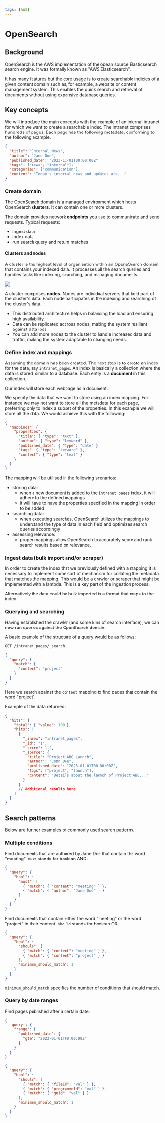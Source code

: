 ```yaml
---
tags: [AWS]
---
```


# OpenSearch

## Background

OpenSearch is the AWS implementation of the opean source Elasticsearch search
engine. It was formally known as "AWS Elasticsearch".

It has many features but the core usage is to create searchable indicies of a
given content domain such as, for example, a website or content management
system. This enables the quick search and retrieval of documents without using
expensive database queries.

## Key concepts

We will introduce the main concepts with the example of an internal intranet for
which we want to create a searchable index. The intranet comprises hundreds of
pages. Each page has the following metadata, conforming to the following
example.

```json
{
  "title": "Internal News",
  "author": "Jane Doe",
  "published_date": "2023-11-01T00:00:00Z",
  "tags": ["news", "internal"],
  "categories": ["communication"],
  "content": "Today's internal news and updates are..."
}
```

### Create domain

The OpenSearch domain is a managed environment which hosts OpenSearch
**clusters**. It can contain one or more clusters.

The domain provides network **endpoints** you use to communicate and send
requests. Typical requests:

- ingest data
- index data
- run search query and return matches

#### Clusters and nodes

A cluster is the highest level of organisation within an OpensSearch domain that
contains your indexed data. It processes all the search queries and handles
tasks like indexing, searching, and managing documents.

![](/img/opensearch-architecture.drawio.svg)

A cluster comprises **nodes**. Nodes are individual servers that hold part of
the cluster's data. Each node participates in the indexing and searching of the
cluster's data.

- This distributed architecture helps in balancing the load and ensuring high
  availability.
- Data can be replicated accross nodes, making the system resiliant against data
  loss
- You can add more nodes to the cluster to handle increased data and traffic,
  making the system adaptable to changing needs.

### Define index and mappings

Assuming the domain has been created. The next step is to create an index for
the data, say `intranet_pages`. An index is basically a collection where the
data is stored, similar to a database. Each entry is a **document** in this
collection.

Our index will store each webpage as a document.

We specify the data that we want to store using an index mapping. For instance
we may not want to store all the metadata for each page, preferring only to
index a subset of the properties. In this example we will store all the data. We
would achieve this with the following:

```json
{
  "mappings": {
    "properties": {
      "title": { "type": "text" },
      "author": { "type": "keyword" },
      "published_date": { "type": "date" },
      "tags": { "type": "keyword" },
      "content": { "type": "text" }
    }
  }
}
```

The mapping will be utilised in the following scenarios:

- storing data:
  - when a new document is added to the `intranet_pages` index, it will adhere
    to the defined mappings
  - it will have to have the properties specified in the mapping in order to be
    added
- searching data:
  - when executing searches, OpenSearch utilizes the mappings to understand the
    type of data in each field and optimizes search queries accordingly
- assessing relevance:
  - proper mappings allow OpenSearch to accurately score and rank search results
    based on relevance.

### Ingest data (bulk import and/or scraper)

In order to create the index that we previously defined with a mapping it is
necessary to implement some sort of mechanism for collating the metadata that
matches the mapping. This would be a crawler or scraper that might be
implemented with a lambda. This is a key part of the ingestion process.

Alternatively the data could be bulk imported in a format that maps to the
index.

### Querying and searching

Having established the crawler (and some kind of search interface), we can now
run queries against the OpenSearch domain.

A basic example of the structure of a query would be as follows:

```sh
GET /intranet_pages/_search
```

```json
{
  "query": {
    "match": {
      "content": "project"
    }
  }
}
```

Here we search against the `content` mapping to find pages that contain the word
"project".

Example of the data returned:

```json
{
  "hits": {
    "total": { "value": 100 },
    "hits": [
      {
        "_index": "intranet_pages",
        "_id": "1",
        "_score": 1.2,
        "_source": {
          "title": "Project ABC Launch",
          "author": "John Doe",
          "published_date": "2023-01-01T00:00:00Z",
          "tags": ["project", "launch"],
          "content": "Details about the launch of Project ABC..."
        }
      }
      // Additional results here
    ]
  }
}
```

## Search patterns

Below are further examples of commonly used search patterns.

### Multiple conditions

Find documents that are authored by Jane Doe that contain the word "meeting".
`must` stands for boolean AND:

```json
{
  "query": {
    "bool": {
      "must": [
        { "match": { "content": "meeting" } },
        { "match": { "author": "Jane Doe" } }
      ]
    }
  }
}
```

Find documents that contain either the word "meeting" or the word "project" in
their content. `should` stands for boolean OR:

```json
{
  "query": {
    "bool": {
      "should": [
        { "match": { "content": "meeting" } },
        { "match": { "content": "project" } }
      ],
      "minimum_should_match": 1
    }
  }
}
```

`minimum_should_match` specifies the number of conditions that should match.

### Query by date ranges

Find pages published after a certain date:

```json
{
  "query": {
    "range": {
      "published_date": {
        "gte": "2023-01-01T00:00:00Z"
      }
    }
  }
}
```

```json
{
  "query": {
    "bool": {
      "should": [
        { "match": { "fileId": "val" } },
        { "match": { "programmeId": "val" } },
        { "match": { "guid": "val" } }
      ],
      "minimum_should_match": 1
    }
  }
}
```
